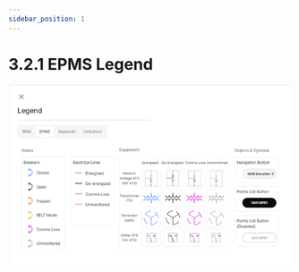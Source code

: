 ```yaml
---
sidebar_position: 1
---
```


# 3.2.1 EPMS Legend


![Docs Version Dropdown](../../../../static/img/EPMSLegend.png)